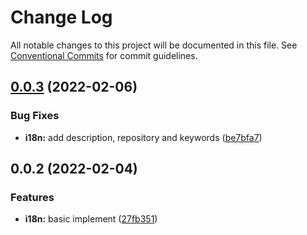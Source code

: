# Change Log

All notable changes to this project will be documented in this file.
See [Conventional Commits](https://conventionalcommits.org) for commit guidelines.

## [0.0.3](https://github.com/Jay0328/varm/compare/v0.0.2...v0.0.3) (2022-02-06)

### Bug Fixes

- **i18n:** add description, repository and keywords ([be7bfa7](https://github.com/Jay0328/varm/commit/be7bfa7d6341dba10f8159ec37602553e2103b8a))

## 0.0.2 (2022-02-04)

### Features

- **i18n:** basic implement ([27fb351](https://github.com/Jay0328/varm/commit/27fb3515d8bf66eb1dcbb508a3b6fec0bc00de3a))
